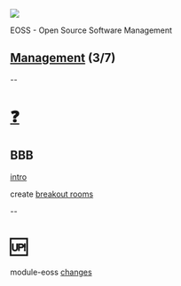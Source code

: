 ![](https://upload.wikimedia.org/wikipedia/commons/a/a2/BFH_Logo_deutsch.png)

EOSS - Open Source Software Management

## [Management](https://github.com/digital-sustainability/module-eoss/tree/main/docs/content/03) (3/7)
--
# [❓](https://etherpad.wikimedia.org/p/bfh-ch-module-eoss-hs23)

## BBB 

[intro](https://youtu.be/Aw3Ajuy3kyk)

create [breakout rooms](https://www.bigbluebutton-hosting.de/features/gruppenraeume-breakout-rooms/)

--
# 🆙

module-eoss [changes](https://github.com/digital-sustainability/module-eoss/compare/4ce673303ce2217476136c480e7e97c5d4d843c7...main)
